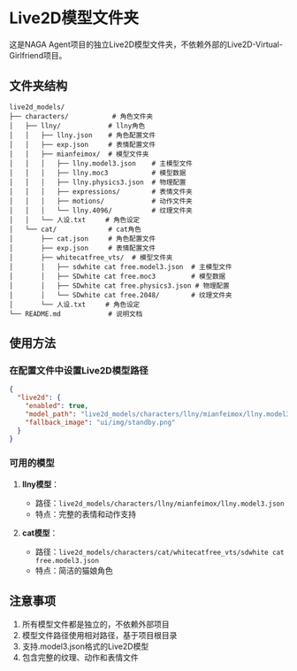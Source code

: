 # Live2D模型文件夹

这是NAGA Agent项目的独立Live2D模型文件夹，不依赖外部的Live2D-Virtual-Girlfriend项目。

## 文件夹结构

```
live2d_models/
├── characters/           # 角色文件夹
│   ├── llny/            # llny角色
│   │   ├── llny.json    # 角色配置文件
│   │   ├── exp.json     # 表情配置文件
│   │   ├── mianfeimox/  # 模型文件夹
│   │   │   ├── llny.model3.json    # 主模型文件
│   │   │   ├── llny.moc3           # 模型数据
│   │   │   ├── llny.physics3.json  # 物理配置
│   │   │   ├── expressions/        # 表情文件夹
│   │   │   ├── motions/            # 动作文件夹
│   │   │   └── llny.4096/          # 纹理文件夹
│   │   └── 人设.txt     # 角色设定
│   └── cat/             # cat角色
│       ├── cat.json     # 角色配置文件
│       ├── exp.json     # 表情配置文件
│       ├── whitecatfree_vts/  # 模型文件夹
│       │   ├── sdwhite cat free.model3.json  # 主模型文件
│       │   ├── SDwhite cat free.moc3         # 模型数据
│       │   ├── SDwhite cat free.physics3.json # 物理配置
│       │   └── SDwhite cat free.2048/        # 纹理文件夹
│       └── 人设.txt     # 角色设定
└── README.md            # 说明文档
```

## 使用方法

### 在配置文件中设置Live2D模型路径

```json
{
  "live2d": {
    "enabled": true,
    "model_path": "live2d_models/characters/llny/mianfeimox/llny.model3.json",
    "fallback_image": "ui/img/standby.png"
  }
}
```

### 可用的模型

1. **llny模型**：
   - 路径：`live2d_models/characters/llny/mianfeimox/llny.model3.json`
   - 特点：完整的表情和动作支持

2. **cat模型**：
   - 路径：`live2d_models/characters/cat/whitecatfree_vts/sdwhite cat free.model3.json`
   - 特点：简洁的猫娘角色

## 注意事项

1. 所有模型文件都是独立的，不依赖外部项目
2. 模型文件路径使用相对路径，基于项目根目录
3. 支持.model3.json格式的Live2D模型
4. 包含完整的纹理、动作和表情文件
